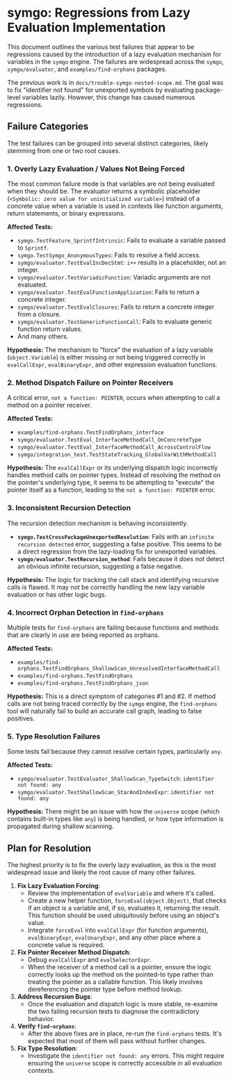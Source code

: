 # symgo: Regressions from Lazy Evaluation Implementation

This document outlines the various test failures that appear to be regressions caused by the introduction of a lazy evaluation mechanism for variables in the `symgo` engine. The failures are widespread across the `symgo`, `symgo/evaluator`, and `examples/find-orphans` packages.

The previous work is in `docs/trouble-symgo-nested-scope.md`. The goal was to fix "identifier not found" for unexported symbols by evaluating package-level variables lazily. However, this change has caused numerous regressions.

## Failure Categories

The test failures can be grouped into several distinct categories, likely stemming from one or two root causes.

### 1. Overly Lazy Evaluation / Values Not Being Forced

The most common failure mode is that variables are not being evaluated when they should be. The evaluator returns a symbolic placeholder (`<Symbolic: zero value for uninitialized variable>`) instead of a concrete value when a variable is used in contexts like function arguments, return statements, or binary expressions.

**Affected Tests:**
- `symgo.TestFeature_SprintfIntrinsic`: Fails to evaluate a variable passed to `Sprintf`.
- `symgo.TestSymgo_AnonymousTypes`: Fails to resolve a field access.
- `symgo/evaluator.TestEvalIncDecStmt`: `i++` results in a placeholder, not an integer.
- `symgo/evaluator.TestVariadicFunction`: Variadic arguments are not evaluated.
- `symgo/evaluator.TestEvalFunctionApplication`: Fails to return a concrete integer.
- `symgo/evaluator.TestEvalClosures`: Fails to return a concrete integer from a closure.
- `symgo/evaluator.TestGenericFunctionCall`: Fails to evaluate generic function return values.
- And many others.

**Hypothesis:** The mechanism to "force" the evaluation of a lazy variable (`object.Variable`) is either missing or not being triggered correctly in `evalCallExpr`, `evalBinaryExpr`, and other expression evaluation functions.

### 2. Method Dispatch Failure on Pointer Receivers

A critical error, `not a function: POINTER`, occurs when attempting to call a method on a pointer receiver.

**Affected Tests:**
- `examples/find-orphans.TestFindOrphans_interface`
- `symgo/evaluator.TestEval_InterfaceMethodCall_OnConcreteType`
- `symgo/evaluator.TestEval_InterfaceMethodCall_AcrossControlFlow`
- `symgo/integration_test.TestStateTracking_GlobalVarWithMethodCall`

**Hypothesis:** The `evalCallExpr` or its underlying dispatch logic incorrectly handles method calls on pointer types. Instead of resolving the method on the pointer's underlying type, it seems to be attempting to "execute" the pointer itself as a function, leading to the `not a function: POINTER` error.

### 3. Inconsistent Recursion Detection

The recursion detection mechanism is behaving inconsistently.

- **`symgo.TestCrossPackageUnexportedResolution`**: Fails with an `infinite recursion detected` error, suggesting a false positive. This seems to be a direct regression from the lazy-loading fix for unexported variables.
- **`symgo/evaluator.TestRecursion_method`**: Fails because it *does not* detect an obvious infinite recursion, suggesting a false negative.

**Hypothesis:** The logic for tracking the call stack and identifying recursive calls is flawed. It may not be correctly handling the new lazy variable evaluation or has other logic bugs.

### 4. Incorrect Orphan Detection in `find-orphans`

Multiple tests for `find-orphans` are failing because functions and methods that are clearly in use are being reported as orphans.

**Affected Tests:**
- `examples/find-orphans.TestFindOrphans_ShallowScan_UnresolvedInterfaceMethodCall`
- `examples/find-orphans.TestFindOrphans`
- `examples/find-orphans.TestFindOrphans_json`

**Hypothesis:** This is a direct symptom of categories #1 and #2. If method calls are not being traced correctly by the `symgo` engine, the `find-orphans` tool will naturally fail to build an accurate call graph, leading to false positives.

### 5. Type Resolution Failures

Some tests fail because they cannot resolve certain types, particularly `any`.

**Affected Tests:**
- `symgo/evaluator.TestEvaluator_ShallowScan_TypeSwitch`: `identifier not found: any`
- `symgo/evaluator.TestShallowScan_StarAndIndexExpr`: `identifier not found: any`

**Hypothesis:** There might be an issue with how the `universe` scope (which contains built-in types like `any`) is being handled, or how type information is propagated during shallow scanning.

## Plan for Resolution

The highest priority is to fix the overly lazy evaluation, as this is the most widespread issue and likely the root cause of many other failures.

1.  **Fix Lazy Evaluation Forcing**:
    -   Review the implementation of `evalVariable` and where it's called.
    -   Create a new helper function, `forceEval(object.Object)`, that checks if an object is a variable and, if so, evaluates it, returning the result. This function should be used ubiquitously before using an object's value.
    -   Integrate `forceEval` into `evalCallExpr` (for function arguments), `evalBinaryExpr`, `evalUnaryExpr`, and any other place where a concrete value is required.
2.  **Fix Pointer Receiver Method Dispatch**:
    -   Debug `evalCallExpr` and `evalSelectorExpr`.
    -   When the receiver of a method call is a pointer, ensure the logic correctly looks up the method on the pointed-to type rather than treating the pointer as a callable function. This likely involves dereferencing the pointer type before method lookup.
3.  **Address Recursion Bugs**:
    -   Once the evaluation and dispatch logic is more stable, re-examine the two failing recursion tests to diagnose the contradictory behavior.
4.  **Verify `find-orphans`**:
    -   After the above fixes are in place, re-run the `find-orphans` tests. It's expected that most of them will pass without further changes.
5.  **Fix Type Resolution**:
    -   Investigate the `identifier not found: any` errors. This might require ensuring the `universe` scope is correctly accessible in all evaluation contexts.
